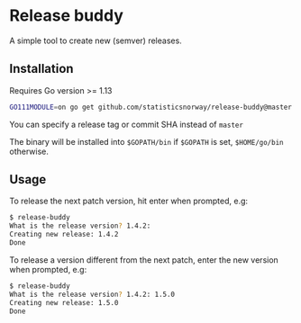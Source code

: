# Release buddy
A simple tool to create new (semver) releases.   

## Installation
Requires Go version >= 1.13
```bash
GO111MODULE=on go get github.com/statisticsnorway/release-buddy@master
```
You can specify a release tag or commit SHA instead of `master`

The binary will be installed into `$GOPATH/bin` if `$GOPATH` is set, `$HOME/go/bin` otherwise.

## Usage
To release the next patch version, hit enter when prompted, e.g:
```bash
$ release-buddy
What is the release version? 1.4.2:
Creating new release: 1.4.2
Done 
```

To release a version different from the next patch, enter the new version when prompted, e.g:
```bash
$ release-buddy
What is the release version? 1.4.2: 1.5.0
Creating new release: 1.5.0
Done 
```
